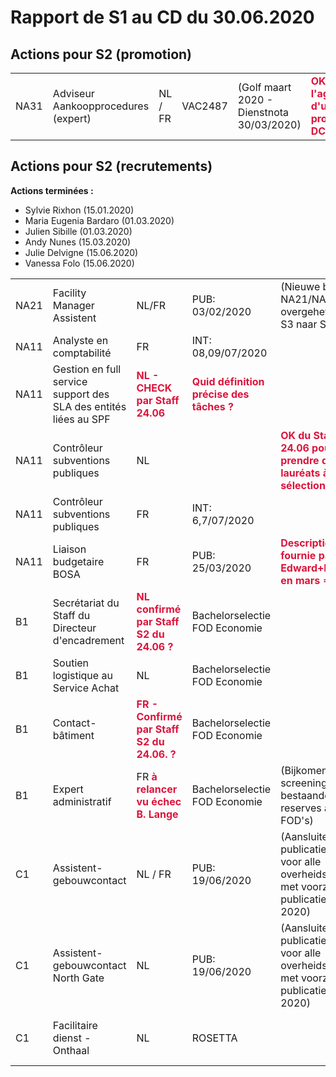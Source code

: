 <link rel="stylesheet" href="https://newdevprojects.github.io/S2/S2.css">
<link rel="stylesheet" href="S2.css">

# Rapport de S1 au CD du 30.06.2020

## Actions pour S2 (promotion)

<table>
    <tr><td>NA31</td><td>Adviseur Aankoopprocedures (expert)</td><td>NL / FR</td><td>VAC2487</td><td>(Golf maart 2020 - Dienstnota 30/03/2020)</td><td><font color="crimson"><b>OK - à l'agenda d'un prochain DC</b></font></td></></tr>
</table>

## Actions pour S2 (recrutements)

**Actions terminées :**

* Sylvie Rixhon (15.01.2020)
* Maria Eugenia Bardaro (01.03.2020)
* Julien Sibille (01.03.2020)
* Andy Nunes (15.03.2020)
* Julie Delvigne (15.06.2020)
* Vanessa Folo (15.06.2020)

<table>
        <tr>
            <td>NA21</td>
            <td>Facility Manager Assistent</td>
            <td>NL/FR</td>
            <td>PUB: 03/02/2020</td>
            <td>(Nieuwe behoefte NA21/NA11 overgeheveld van S3 naar S2)</td>
            <td>Testen uitgesteld <font color="crimson"><b>CORONA</b></td>
        </tr>
        <tr>
            <td>NA11</td>
            <td>Analyste en comptabilité</td>
            <td>FR</td>
            <td>INT: 08,09/07/2020</td>
            <td>&nbsp;</td>
            <td><font color="crimson"><b>OK (Edward+Robert)</td>
        </tr>
        <tr>
            <td>NA11</td>
            <td>Gestion en full service support des SLA des entités liées au SPF</td>
            <td><font color="crimson"><b>NL - CHECK par Staff 24.06</td>
            <td><font color="crimson"><b>Quid définition précise des tâches ?</td>
            <td>&nbsp;</td>
            <td>Publicatie uitgesteld <font color="crimson"><b>CORONA</b></td>
        </tr>
        <tr>
            <td>NA11</td>
            <td>Contrôleur subventions publiques</td>
            <td>NL</td>
            <td>&nbsp;</td>
            <td><font color="crimson"><b>OK du Staff 24.06 pour prendre deux lauréats à la sélection FR ?</td>
            <td>(geen NL kandidaten ingeschreven voor interview-events)</td>
        </tr>
        <tr>
            <td>NA11</td>
            <td>Contrôleur subventions publiques</td>
            <td>FR</td>
            <td>INT: 6,7/07/2020</td>
            <td>&nbsp;</td>
            <td><font color="crimson"><b>OK (Edward+Robert)</td>
        </tr>
        <tr>
            <td>NA11</td>
            <td>Liaison budgetaire BOSA</td>
            <td>FR</td>
            <td>PUB: 25/03/2020</td>
            <td><font color="crimson"><b>Description fx fournie par Edward+Robert en mars => OK</td>
            <td>Publicatie uitgesteld <font color="crimson"><b>CORONA</td>
        </tr>
        <tr>
            <td>B1</td>
            <td>Secrétariat du Staff du Directeur d'encadrement</td>
            <td><font color="crimson"><b>NL confirmé par Staff S2 du 24.06 ?</td>
            <td>Bachelorselectie FOD Economie</td>
            <td>&nbsp;</td>
            <td>Publicatie uitgesteld</td>
        </tr>
        <tr>
            <td>B1</td>
            <td>Soutien logistique au Service Achat</td>
            <td>NL</td>
            <td>Bachelorselectie FOD Economie</td>
            <td>&nbsp;</td>
            <td>Publicatie uitgesteld <font color="crimson"><b>CORONA</td>
        </tr>
        <tr>
            <td>B1</td>
            <td>Contact-bâtiment</td>
            <td><font color="crimson"><b>FR - Confirmé par Staff S2 du 24.06. ?</td>
            <td>Bachelorselectie FOD Economie</td>
            <td>&nbsp;</td>
            <td>Publicatie uitgesteld <font color="crimson"><b>CORONA</td>
        </tr>
        <tr>
            <td>B1</td>
            <td>Expert administratif</td>
            <td>FR <font color="crimson"><b>à relancer vu échec B. Lange</td>
            <td>Bachelorselectie FOD Economie</td>
            <td>(Bijkomende screening van bestaande reserves andere FOD's)</td>
            <td> / Benoît Lange treedt niet in dienst / akkoord IF op 20/12/2019)</td>
        </tr>
        <tr>
            <td>C1</td>
            <td>Assistent-gebouwcontact</td>
            <td>NL / FR</td>
            <td>PUB: 19/06/2020</td>
            <td>(Aansluiten bij publicatie Selor voor alle overheidsdiensten met voorziene publicatie in 2020)</td>
            <td><font color="crimson"><b>Solution S1 est OK</td>
        </tr>
        <tr>
            <td>C1</td>
            <td>Assistent-gebouwcontact North Gate</td>
            <td>NL</td>
            <td>PUB: 19/06/2020</td>
            <td>(Aansluiten bij publicatie Selor voor alle overheidsdiensten met voorziene publicatie in 2020)</td>
            <td><font color="crimson"><b>Solution S1 est OK</td>
        </tr>
        <tr>
            <td>C1</td>
            <td>Facilitaire dienst - Onthaal</td>
            <td>NL</td>
            <td>ROSETTA</td>
            <td>&nbsp;</td>
            <td><font color="crimson"><b>Interviews prochainement organisés (sept?)</b></td>
        </tr>
</table>



